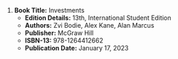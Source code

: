 1. **Book Title:** Investments
   - **Edition Details:** 13th, International Student Edition
   - **Authors:** Zvi Bodie, Alex Kane, Alan Marcus
   - **Publisher:** McGraw Hill
   - **ISBN-13:** 978-1264412662
   - **Publication Date:** January 17, 2023
